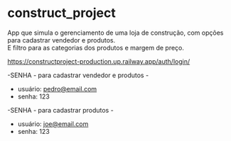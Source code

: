 # construct_project

App que simula o gerenciamento de uma loja de construção, com opções para cadastrar vendedor e  produtos.</br>
E filtro para as categorias dos produtos e margem de preço.

https://constructproject-production.up.railway.app/auth/login/

-SENHA - para cadastrar vendedor e produtos - 
- usuário: pedro@email.com
- senha: 123

-SENHA - para cadastrar produtos - 
- usuário: joe@email.com
- senha: 123


